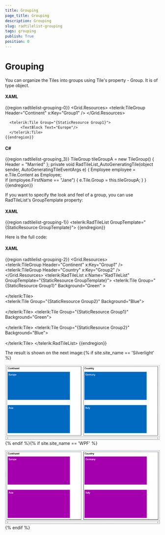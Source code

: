 ```yaml
---
title: Grouping
page_title: Grouping
description: Grouping
slug: radtilelist-grouping
tags: grouping
publish: True
position: 0
---
```


# Grouping



You can organize the Tiles into groups using Tile's property - Group. It is of type object. 

#### __XAML__

{{region radtilelist-grouping-0}}
	<Grid.Resources>
	     <telerik:TileGroup Header="Continent" x:Key="Group1" />
	</Grid.Resources>
	        
	  <telerik:Tile Group="{StaticResource Group1}">                
	       <TextBlock Text="Europe"/>                
	  </telerik:Tile>  
	{{endregion}}



#### __C#__

{{region radtilelist-grouping_3}}
	     TileGroup tileGroupA = new TileGroup() { Header = "Married" };
	     private void RadTileList_AutoGeneratingTile(object sender, AutoGeneratingTileEventArgs e)
	        {
	            Employee employee = e.Tile.Content as Employee;            
	            if (employee.FirstName == "Jane")
	                {
	                    e.Tile.Group = this.tileGroupA;
	                }
	        } 
	{{endregion}}



If you want to specify the look and feel of a group, you can use RadTileList's  GroupTemplate property:

#### __XAML__

{{region radtilelist-grouping-1}}
	 <telerik:RadTileList GroupTemplate="{StaticResource GroupTemplate}">
	{{endregion}}



Here is the full code:

#### __XAML__

{{region radtilelist-grouping-2}}
	<Grid>
	        <Grid.Resources>
	            <DataTemplate x:Key="GroupTemplate">                
	                <Border BorderThickness="1"
	                        BorderBrush="Black" 
	                        Margin="5">
	                    <TextBlock Text="{Binding}"
	                               Margin="5,0,0,5" 
	                               FontWeight="Bold"/>
	                </Border>
	            </DataTemplate>
	            <Style TargetType="telerik:Tile">
	                <Setter Property="Margin" 
	                        Value="5,15,0,0"/>
	            </Style>
	             <telerik:TileGroup Header="Continent"
	                                x:Key="Group1" />
	             <telerik:TileGroup Header="Country"
	                                x:Key="Group2" />
	        </Grid.Resources>
	        <telerik:RadTileList x:Name="RadTileList"
	                             GroupTemplate="{StaticResource GroupTemplate}">
	            <telerik:Tile Group="{StaticResource Group1}"
	                          Background="Green" >                
	               <TextBlock Text="Europe"/>                
	            </telerik:Tile>            
	            <telerik:Tile Group="{StaticResource Group2}"
	                          Background="Blue">            
	               <TextBlock Text="Germany"/>                
	            </telerik:Tile>
	            <telerik:Tile Group="{StaticResource Group1}"
	                          Background="Green">               
	               <TextBlock Text="Asia"/>                
	            </telerik:Tile>
	            <telerik:Tile Group="{StaticResource Group2}" 
	                          Background="Blue">               
	               <TextBlock Text="Italy"/>                
	            </telerik:Tile>
	        </telerik:RadTileList>
	    </Grid>
	{{endregion}}



The result is shown on the next image:{% if site.site_name == 'Silverlight' %}

![Rad Tile List Getting Started Grouping SL](images/RadTileList_GettingStarted_Grouping_SL.png){% endif %}{% if site.site_name == 'WPF' %}

![Rad Tile List Getting Started Grouping WPF](images/RadTileList_GettingStarted_Grouping_WPF.png){% endif %}
